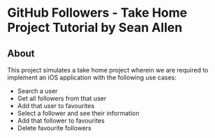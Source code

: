 # GitHub Followers - Take Home Project Tutorial by Sean Allen

## About

This project simulates a take home project wherein we are required to implement an iOS application with the following use cases:

- Search a user
- Get all followers from that user
- Add that user to favourites
- Select a follower and see their information
- Add that follower to favourites
- Delete favourite followers
